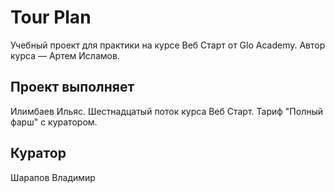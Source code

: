<h1>Tour Plan</h1>

Учебный проект для практики на курсе Веб Старт от Glo Academy. Автор курса — Артем Исламов.

<h2>Проект выполняет</h2>

Илимбаев Ильяс. Шестнадцатый поток курса Веб Старт. Тариф "Полный фарш" с куратором.

<h2>Куратор</h2>

Шарапов Владимир